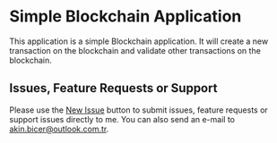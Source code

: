 # Simple Blockchain Application
This application is a simple Blockchain application. It will create a new transaction on the blockchain and validate other transactions on the blockchain.

## Issues, Feature Requests or Support
Please use the [New Issue](https://github.com/akinbicer/blockchain/issues/new) button to submit issues, feature requests or support issues directly to me. You can also send an e-mail to akin.bicer@outlook.com.tr.
